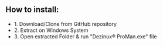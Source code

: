 <h2>How to install:</h2>
<ul>
  <li>1. Download/Clone from GitHub repository</li>
  <li>2. Extract on Windows System</li>
  <li>3. Open extracted Folder & run "Dezinux® ProMan.exe" file</li>
</ul> 
